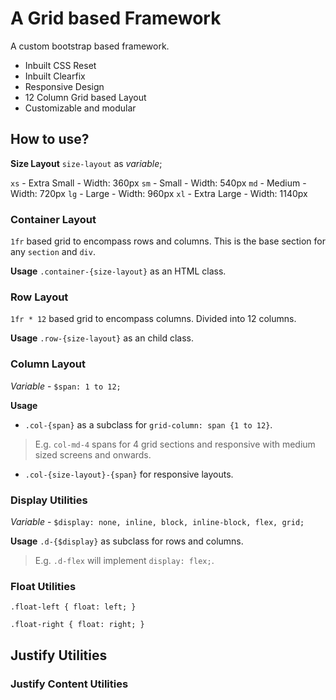 # A Grid based Framework

A custom bootstrap based framework.
- Inbuilt CSS Reset
- Inbuilt Clearfix
- Responsive Design
- 12 Column Grid based Layout
- Customizable and modular
## How to use?

**Size Layout** `size-layout` as _variable_;

`xs` - Extra Small - Width: 360px
`sm` - Small - Width: 540px
`md` - Medium - Width: 720px
`lg` - Large - Width: 960px
`xl` - Extra Large - Width: 1140px

### Container Layout
`1fr` based grid to encompass rows and columns. This is the base section for any `section` and `div`.

**Usage**
`.container-{size-layout}` as an HTML class.

### Row Layout
`1fr * 12` based grid to encompass columns. Divided into 12 columns.

**Usage**
`.row-{size-layout}` as an child class.

### Column Layout
_Variable_ - `$span: 1 to 12;`

**Usage**
- `.col-{span}` as a subclass for `grid-column: span {1 to 12}`.
> E.g. `col-md-4` spans for 4 grid sections and responsive with medium sized screens and onwards.

- `.col-{size-layout}-{span}` for responsive layouts.

### Display Utilities
_Variable_ - `$display: none, inline, block, inline-block, flex, grid;`

**Usage**
`.d-{$display}` as subclass for rows and columns.
> E.g. `.d-flex` will implement `display: flex;`.

### Float Utilities
`.float-left { float: left; }`

`.float-right { float: right; }`

## Justify Utilities
### Justify Content Utilities

